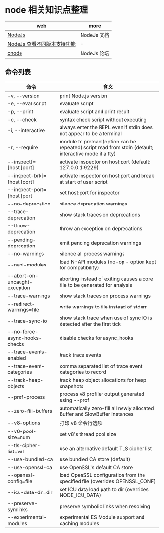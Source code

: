 # node 相关知识点整理

| web                                               | more        |
| ------------------------------------------------- | ----------- |
| [NodeJs](http://nodejs.cn/api/dns.html)           | NodeJs 文档 |
| [NodeJs 查看不同版本支持功能](http://node.green/) | -           |
| [cnode](https://cnodejs.org/)                     | NodeJs 论坛 |

## 命令列表

| 命令                          | 含义                                                                                                   |
| ----------------------------- | ------------------------------------------------------------------------------------------------------ |
| -v, --version                 | print Node.js version                                                                                  |
| -e, --eval script             | evaluate script                                                                                        |
| -p, --print                   | evaluate script and print result                                                                       |
| -c, --check                   | syntax check script without executing                                                                  |
| -i, --interactive             | always enter the REPL even if stdin does not appear to be a terminal                                   |
| -r, --require                 | module to preload (option can be repeated) script read from stdin (default; interactive mode if a tty) |
| --inspect[=[host:]port]       | activate inspector on host:port (default: 127.0.0.1:9229)                                              |
| --inspect-brk[=[host:]port]   | activate inspector on host:port and break at start of user script                                      |
| --inspect-port=[host:]port    | set host:port for inspector                                                                            |
| --no-deprecation              | silence deprecation warnings                                                                           |
| --trace-deprecation           | show stack traces on deprecations                                                                      |
| --throw-deprecation           | throw an exception on deprecations                                                                     |
| --pending-deprecation         | emit pending deprecation warnings                                                                      |
| --no-warnings                 | silence all process warnings                                                                           |
| --napi-modules                | load N-API modules (no-op - option kept for compatibility)                                             |
| --abort-on-uncaught-exception | aborting instead of exiting causes a core file to be generated for analysis                            |
| --trace-warnings              | show stack traces on process warnings                                                                  |
| --redirect-warnings=file      | write warnings to file instead of stderr                                                               |
| --trace-sync-io               | show stack trace when use of sync IO is detected after the first tick                                  |
| --no-force-async-hooks-checks | disable checks for async_hooks                                                                         |
| --trace-events-enabled        | track trace events                                                                                     |
| --trace-event-categories      | comma separated list of trace event categories to record                                               |
| --track-heap-objects          | track heap object allocations for heap snapshots                                                       |
| --prof-process                | process v8 profiler output generated using --prof                                                      |
| --zero-fill-buffers           | automatically zero-fill all newly allocated Buffer and SlowBuffer instances                            |
| --v8-options                  | 打印 v8 命令行选项                                                                                     |
| --v8-pool-size=num            | set v8's thread pool size                                                                              |
| --tls-cipher-list=val         | use an alternative default TLS cipher list                                                             |
| --use-bundled-ca              | use bundled CA store (default)                                                                         |
| --use-openssl-ca              | use OpenSSL's default CA store                                                                         |
| --openssl-config=file         | load OpenSSL configuration from the specified file (overrides OPENSSL_CONF)                            |
| --icu-data-dir=dir            | set ICU data load path to dir (overrides NODE_ICU_DATA)                                                |
| --preserve-symlinks           | preserve symbolic links when resolving                                                                 |
| --experimental-modules        | experimental ES Module support and caching modules                                                     |
